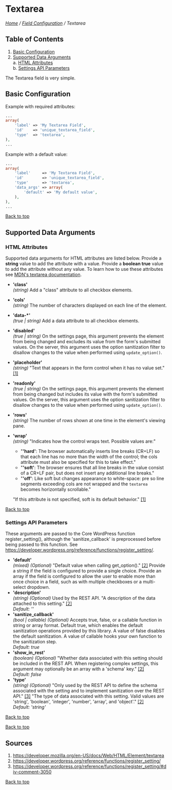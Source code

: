 # Textarea

*[Home](../../README.md) / [Field Configuration](../field-configuration.md) / Textarea*

## Table of Contents

1. [Basic Configuration](#basic-configuration)
2. [Supported Data Arguments](#supported-data-arguments)  
   a. [HTML Attributes](#html-attributes)  
   b. [Settings API Parameters](#settings-api-parameters)

The Textarea field is very simple.

## Basic Configuration

Example with required attributes:

```php
...
array(
	'label' => 'My Textarea Field',
	'id'    => 'unique_textarea_field',
	'type'  => 'textarea',
),
...
```

Example with a default value:

```php
...
array(
	'label'     => 'My Textarea Field',
	'id'        => 'unique_textarea_field',
	'type'      => 'textarea',
	'data_args' => array(
		'default' => 'My default value',
	),
),
...
```

[Back to top](#textarea)

## Supported Data Arguments

### HTML Attributes

Supported data arguments for HTML attributes are listed below. Provide a **string** value to add the attribute with a value. Provide a **boolean true** value to add the attribute without any value. To learn how to use these attributes see [MDN's textarea documentation](https://developer.mozilla.org/en-US/docs/Web/HTML/Element/textarea).

* __'class'__  
  *(string)*
  Add a "class" attribute to all checkbox elements.
* __'cols'__  
  *(string)*
  The number of characters displayed on each line of the element.
* __'data-*'__  
  *(true | string)*
  Add a data attribute to all checkbox elements.
* __'disabled'__  
  *(true | string)*
  On the settings page, this argument prevents the element from being changed and excludes its value from the form's submitted values. On the server, this argument uses the option sanitization filter to disallow changes to the value when performed using `update_option()`.
* __'placeholder'__  
  *(string)*
  "Text that appears in the form control when it has no value set." [[1]](#sources)
* __'readonly'__  
  *(true | string)*
  On the settings page, this argument prevents the element from being changed but includes its value with the form's submitted values. On the server, this argument uses the option sanitization filter to disallow changes to the value when performed using `update_option()`.
* __'rows'__  
  *(string)*
  The number of rows shown at one time in the element's viewing pane.
* __'wrap'__  
  *(string)*
  "Indicates how the control wraps text. Possible values are:"  
  * "__'hard'__: The browser automatically inserts line breaks (CR+LF) so that each line has no more than the width of the control; the cols attribute must also be specified for this to take effect."  
  * "__'soft'__: The browser ensures that all line breaks in the value consist of a CR+LF pair, but does not insert any additional line breaks."  
  * "__'off'__: Like soft but changes appearance to white-space: pre so line segments exceeding cols are not wrapped and the `textarea` becomes horizontally scrollable."
  
  "If this attribute is not specified, soft is its default behavior." [[1]](#sources)

[Back to top](#textarea)

### Settings API Parameters

These arguments are passed to the Core WordPress function register_setting(), although the 'sanitize_callback' is preprocessed before being passed to this function. See https://developer.wordpress.org/reference/functions/register_setting/.

* __'default'__  
  *(mixed) (Optional)* 
  "Default value when calling get_option()." [[2]](#sources) Provide a string if the field is configured to provide a single choice. Provide an array if the field is configured to allow the user to enable more than once choice in a field, such as with multiple checkboxes or a multi-select dropdown.
* __'description'__  
  *(string) (Optional)* 
  Used by the REST API. "A description of the data attached to this setting." [[2]](#sources)  
  *Default: ''*
* __'sanitize_callback'__  
  *(bool | callable) (Optional)* 
  Accepts true, false, or a callable function in string or array format. Default true, which enables the default sanitization operations provided by this library. A value of false disables the default sanitization. A value of callable hooks your own function to the sanitization step.  
  *Default: true*
* __'show_in_rest'__  
  *(boolean) (Optional)* 
  "Whether data associated with this setting should be included in the REST API. When registering complex settings, this argument may optionally be an array with a 'schema' key." [[2]](#sources)  
  *Default: false*
* __'type'__  
  *(string) (Optional)* 
  "Only used by the REST API to define the schema associated with the setting and to implement sanitization over the REST API." [[3]](#sources) "The type of data associated with this setting. Valid values are 'string', 'boolean', 'integer', 'number', 'array', and 'object'." [[2]](#sources)  
  *Default: 'string'*

[Back to top](#textarea)

[Back to top](#textarea)

## Sources

1. https://developer.mozilla.org/en-US/docs/Web/HTML/Element/textarea
2. https://developer.wordpress.org/reference/functions/register_setting/
3. https://developer.wordpress.org/reference/functions/register_setting/#div-comment-3050

[Back to top](#textarea)

